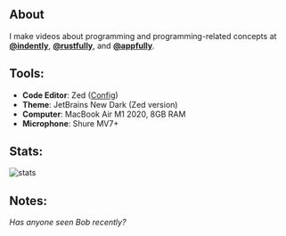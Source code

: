 ## About
I make videos about programming and programming-related concepts at **[@indently](https://youtube.com/@indently)**, **[@rustfully](https://youtube.com/@rustfully)**, and **[@appfully](https://youtube.com/@appfully)**.

## Tools:
- **Code Editor**: Zed ([Config](https://github.com/federicoazzu/zedsettings/blob/main/settings.json))
- **Theme**: JetBrains New Dark (Zed version)
- **Computer**: MacBook Air M1 2020, 8GB RAM
- **Microphone**: Shure MV7+

## Stats:
<p align="left">
  <img src="https://github-readme-stats.vercel.app/api?username=federicoazzu&show_icons=true&theme=radical" alt="stats"/>
</p>

## Notes:
_Has anyone seen Bob recently?_
